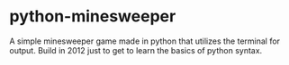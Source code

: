 # python-minesweeper
A simple minesweeper game made in python that utilizes the terminal for output. Build in 2012 just to get to learn the basics of python syntax.
